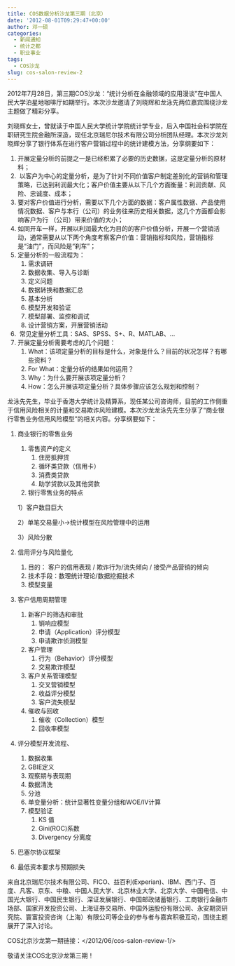 ```yaml
---
title: COS数据分析沙龙第三期（北京）
date: '2012-08-01T09:29:47+00:00'
author: 邓一硕
categories:
  - 新闻通知
  - 统计之都
  - 职业事业
tags:
  - COS沙龙
slug: cos-salon-review-2
---
```


2012年7月28日，第三期COS沙龙：“统计分析在金融领域的应用漫谈”在中国人民大学泊星地咖啡厅如期举行。本次沙龙邀请了刘晓辉和龙泳先两位嘉宾围绕沙龙主题做了精彩分享。

刘晓辉女士，曾就读于中国人民大学统计学院统计学专业，后入中国社会科学院在职研究生院金融所深造，现任北京瑞尼尔技术有限公司分析团队经理。本次沙龙刘晓辉分享了银行体系在进行客户营销过程中的统计建模方法，分享纲要如下：

  1. 开展定量分析的前提之一是已经积累了必要的历史数据，这是定量分析的原材料；
  2.  以客户为中心的定量分析，是为了针对不同价值客户制定差别化的营销和管理策略，已达到利润最大化；客户价值主要从以下几个方面衡量：利润贡献、风险、忠诚度、成本；
  3. 要对客户价值进行分析，需要以下几个方面的数据：客户属性数据、产品使用情况数据、客户与本行（公司）的业务往来历史相关数据，这几个方面都会影响客户为行 （公司）带来价值的大小；
  4. 如同开车一样，开展以利润最大化为目的的客户价值分析，开展一个营销活动，通常需要从以下两个角度考察客户价值：营销指标和风险，营销指标是“油门”，而风险是“刹车”；
  5. 定量分析的一般流程为： 
      1. 需求调研
      2. 数据收集、导入与诊断
      3. 定义问题
      4. 数据转换和数据汇总
      5. 基本分析
      6. 模型开发和验证
      7. 模型部署、监控和调试
      8. 设计营销方案，开展营销活动
  6.  常见定量分析工具：SAS、SPSS、S+、R、MATLAB、…
  7. 开展定量分析需要考虑的几个问题： 
      1. What：该项定量分析的目标是什么，对象是什么？目前的状况怎样？有哪些资料？
      2. For What：定量分析的结果如何运用？
      3. Why：为什么要开展该项定量分析？
      4. How：怎么开展该项定量分析？具体步骤应该怎么规划和控制？

<!--more-->龙泳先先生，毕业于香港大学统计及精算系，现任某公司咨询师，目前的工作侧重于信用风险相关的计量和交易欺诈风险建模。本次沙龙龙泳先先生分享了“商业银行零售业务信用风险模型”的相关内容。分享纲要如下：

  1. 商业银行的零售业务 
      1. 零售资产的定义 
          1. 住房抵押贷
          2. 循环类贷款（信用卡）
          3. 消费类贷款
          4. 助学贷款以及其他贷款
      2. 银行零售业务的特点
  
        1）客户数目巨大
  
        2）单笔交易量小→统计模型在风险管理中的运用
  
        3）风险分散
  2. 信用评分与风险量化 
      1. 目的： 客户的信用表现 / 欺诈行为/流失倾向 / 接受产品营销的倾向
      2. 技术手段：数理统计理论/数据挖掘技术
      3. 模型变量
  3. 客户信用周期管理 
      1. 新客户的筛选和审批 
          1. 销响应模型
          2. 申请（Application）评分模型
          3. 申请欺诈侦测模型
      2. 客户管理 
          1. 行为（Behavior）评分模型
          2. 交易欺诈模型
      3. 客户关系管理模型 
          1. 交叉营销模型
          2. 收益评分模型
          3. 客户流失模型
      4. 催收与回收 
          1. 催收（Collection）模型
          2. 回收率模型
  4. 评分模型开发流程、 
      1. 数据收集
      2. GBIE定义
      3. 观察期与表现期
      4. 数据清洗
      5. 分池
      6. 单变量分析：统计显著性变量分组和WOE/IV计算
      7. 模型验证 
          1. KS 值
          2. Gini(ROC)系数
          3. Divergency 分离度
  5. 巴塞尔协议框架
  6. 最低资本要求与预期损失

来自北京瑞尼尔技术有限公司、FICO、益百利(Experian)、IBM、西门子、百度、凡客、京东、中粮、中国人民大学、北京林业大学、北京大学、中国电信、中国光大银行、中国民生银行、深证发展银行、中国邮政储蓄银行、工商银行金融市场部、国家开发投资公司、上海证券交易所、中国外运股份有限公司、永安期货研究院、寰富投资咨询（上海）有限公司等企业的参与者与嘉宾积极互动，围绕主题展开了深入讨论。

COS北京沙龙第一期链接：</2012/06/cos-salon-review-1/>

敬请关注COS北京沙龙第三期！
